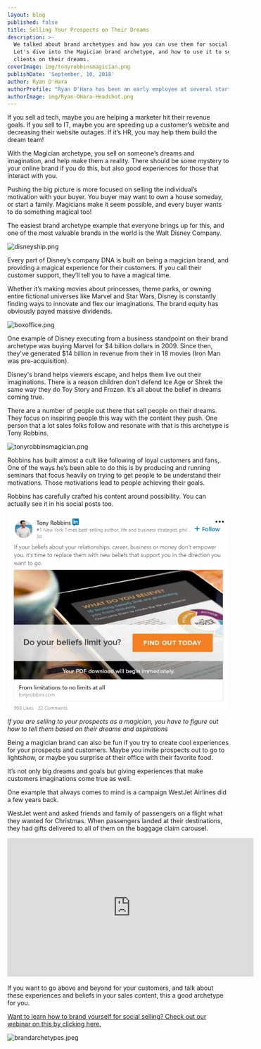 ```yaml
---
layout: blog
published: false
title: Selling Your Prospects on Their Dreams
description: >-
  We talked about brand archetypes and how you can use them for social selling. 
  Let's dive into the Magician brand archetype, and how to use it to sell
  clients on their dreams.
coverImage: img/tonyrobbinsmagician.png
publishDate: 'September, 10, 2018'
author: Ryan O'Hara
authorProfile: "Ryan O'Hara has been an early employee at several startups helping them with marketing and prospecting tactics, including Dyn who was acquired by Oracle for $600+ million in 2016. He's had prospecting campaigns featured in Fortune, Mashable, and TheNextWeb. Ryan specializes in branding, business development, prospecting, and coaching people on how to make good digital first impressions. He also mentors two accelerators, The Iron Yard and The Alpha Loft, and hosts The Prospecting Podcast.\_"
authorImage: img/Ryan-OHara-Headshot.png
---
```

If you sell ad tech, maybe you are helping a marketer hit their revenue goals. If you sell to IT, maybe you are speeding up a customer’s website and decreasing their website outages. If it’s HR, you may help them build the dream team!

With the Magician archetype, you sell on someone’s dreams and imagination, and help make them a reality. There should be some mystery to your online brand if you do this, but also good experiences for those that interact with you. 

Pushing the big picture is more focused on selling the individual’s motivation with your buyer. You buyer may want to own a house someday, or start a family. Magicians make it seem possible, and every buyer wants to do something magical too!


The easiest brand archetype example that everyone brings up for this, and one of the most valuable brands in the world is the Walt Disney Company.

![disneyship.png](img/disneyship.png)

Every part of Disney’s company DNA is built on being a magician brand, and providing a magical experience for their customers. If you call their customer support, they’ll tell you to have a magical time.

Whether it’s making movies about princesses, theme parks, or owning entire fictional universes like Marvel and Star Wars, Disney is constantly finding ways to innovate and flex our imaginations. The brand equity has obviously payed massive dividends. 

![boxoffice.png](img/boxoffice.png)

One example of Disney executing from a business standpoint on their brand archetype was buying Marvel for $4 billion dollars in 2009.  Since then, they've generated  $14 billion in revenue from their in 18 movies (Iron Man was pre-acquisition).

Disney's brand helps viewers escape, and helps them live out their imaginations. There is a reason children don’t defend Ice Age or Shrek the same way they do Toy Story and Frozen. It’s all about the belief in dreams coming true. 

There are a number of people out there that sell people on their dreams. They focus on inspiring people this way with the content they push. One person that a lot sales folks follow and resonate with that is this archetype is Tony Robbins. 

![tonyrobbinsmagician.png](img/tonyrobbinsmagician.png)

Robbins has built almost a cult like following of loyal customers and fans,. One of the ways he’s been able to do this is by producing and running seminars that focus heavily on trying to get people to be understand their motivations. Those motivations lead to people achieving their goals. 

Robbins has carefully crafted his content around possibility. You can actually see it in his social posts too. 

![lipostr.png](img/lipostr.png)

_If you are selling to your prospects as a magician, you have to figure out how to tell them based on their dreams and aspirations_

Being a magician brand can also be fun if you try to create cool experiences for your prospects and customers. Maybe you invite prospects out to go to lightshow, or maybe you surprise at their office with their favorite food. 

It’s not only big dreams and goals but giving experiences that make customers imaginations come true as well. 

One example that always comes to mind is a campaign WestJet Airlines did a few years back. 

WestJet went and asked friends and family of passengers on a flight what they wanted for Christmas. When passengers landed at their destinations, they had gifts delivered to all of them on the baggage claim carousel.

<iframe width= "560" height="315" src="https://www.youtube.com/embed/8WClHblmnD8" frameborder="0" allow="accelerometer; autoplay; encrypted-media; gyroscope; picture-in-picture" allowfullscreen></iframe>

If you want to go above and beyond for your customers, and talk about these experiences and beliefs in your sales content, this a good archetype for you. 

[Want to learn how to brand yourself for social selling? Check out our webinar on this by clicking here.](https://ter.li/trp4bu)


![brandarchetypes.jpeg](img/brandarchetypes.jpeg)
